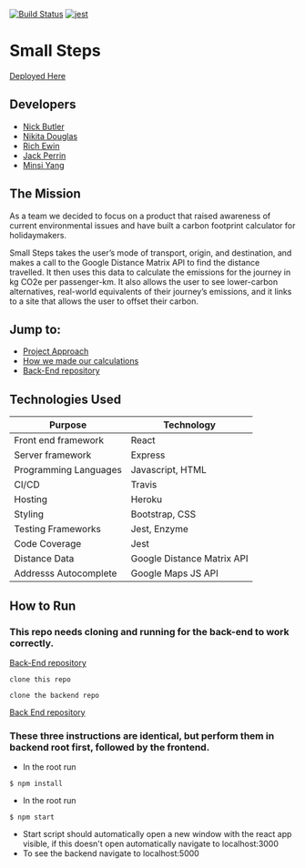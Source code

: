 [![Build Status](https://travis-ci.org/nwmbutler/carbon-front-end.svg?branch=master)](https://travis-ci.org/nwmbutler/carbon-front-end)
[![jest](https://jestjs.io/img/jest-badge.svg)](https://github.com/facebook/jest)

# Small Steps

[Deployed Here]()

## Developers

- [Nick Butler](https://github.com/nwmbutler)
- [Nikita Douglas](https://https://github.com/NikitaDouglas)
- [Rich Ewin](https://github.com/RichEwin)
- [Jack Perrin](https://https://github.com/perrinjack)
- [Minsi Yang](https://https://https://github.com/minsiyang)

## The Mission

As a team we decided to focus on a product that raised awareness of current environmental issues and have built a carbon footprint calculator for holidaymakers.

Small Steps takes the user’s mode of transport, origin, and destination, and makes a call to the Google Distance Matrix API to find the distance travelled. It then uses this data to calculate the emissions for the journey in kg CO2e per passenger-km. It also allows the user to see lower-carbon alternatives, real-world equivalents of their journey’s emissions, and it links to a site that allows the user to offset their carbon.

## Jump to:

* [Project Approach](https://github.com/nwmbutler/carbon-front-end/blob/README/approach.md)
* [How we made our calculations](https://github.com/nwmbutler/carbon-front-end/blob/README/CALCULATIONS.md)
* [Back-End repository](https://github.com/nwmbutler/carbon-back-end)

## Technologies Used

| Purpose                      |  Technology        |
| ---------------------------- | -----------------  |
| Front end framework          | React              |
| Server framework             | Express            |
| Programming Languages        | Javascript, HTML   |
| CI/CD                        | Travis             |
| Hosting                      | Heroku             |
| Styling                      | Bootstrap, CSS     |
| Testing Frameworks           | Jest, Enzyme       |
| Code Coverage                | Jest               |
| Distance Data                | Google Distance Matrix API |
| Addresss Autocomplete        | Google Maps JS API   |

## How to Run

### This repo needs cloning and running for the back-end to work correctly.
[Back-End repository](https://github.com/nwmbutler/carbon-back-end)

```
clone this repo
```
```
clone the backend repo
```
[Back End repository](https://github.com/nwmbutler/carbon-back-end)

### These three instructions are identical, but perform them in backend root first, followed by the frontend.

* In the root run
```
$ npm install
```
* In the root run
```
$ npm start
```
* Start script should automatically open a new window with the react app visible,
if this doesn't open automatically navigate to localhost:3000
* To see the backend navigate to localhost:5000
